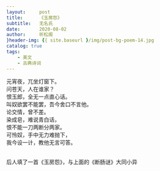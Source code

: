 ```yaml
---
layout:     post
title:      《玉房怨》
subtitle:   无名氏
date:       2020-08-02
author:     听松阁
}header-img: {{ site.baseurl }/img/post-bg-poem-14.jpg
catalog: true
tags:
    - 美文
    - 古典诗词
---
```



元宵夜，兀坐灯窗下。<br>
问苍天，人在谁家？<br>
恨玉郎，全无一点直心话。<br>
叫奴欲罢不能罢，吾今舍口不言他。<br>
论交情，曾不差。<br>
染成皂，难说青白话，<br>
恨不能一刀两断分两家。<br>
可怜奴，手中无力难抛下，<br>
我今设一计，教他无言可答。<br><br>


后人填了一首《玉房怨》，与上面的《断肠谜》大同小异
